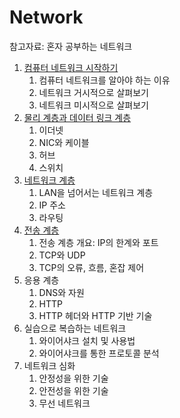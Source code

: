 # Network

참고자료: 혼자 공부하는 네트워크

1. [컴퓨터 네트워크 시작하기](./컴퓨터%20네트워크%20시작하기.md)
    1. 컴퓨터 네트워크를 알아야 하는 이유
    2. 네트워크 거시적으로 살펴보기
    3. 네트워크 미시적으로 살펴보기
2. [물리 계층과 데이터 링크 계층](./물리%20계층과%20데이터%20링크%20계층.md)
    1. 이더넷
    2. NIC와 케이블
    3. 허브
    4. 스위치
3. [네트워크 계층](./네트워크%20계층.md)
    1. LAN을 넘어서는 네트워크 계층
    2. IP 주소
    3. 라우팅
4. [전송 계층](./전송%20계층.md)
    1. 전송 계층 개요: IP의 한계와 포트
    2. TCP와 UDP
    3. TCP의 오류, 흐름, 혼잡 제어
5. 응용 계층
    1. DNS와 자원
    2. HTTP
    3. HTTP 헤더와 HTTP 기반 기술
6. 실습으로 복습하는 네트워크
    1. 와이어샤크 설치 및 사용법
    2. 와이어샤크를 통한 프로토콜 분석
7. 네트워크 심화
    1. 안정성을 위한 기술
    2. 안전성을 위한 기술
    3. 무선 네트워크
